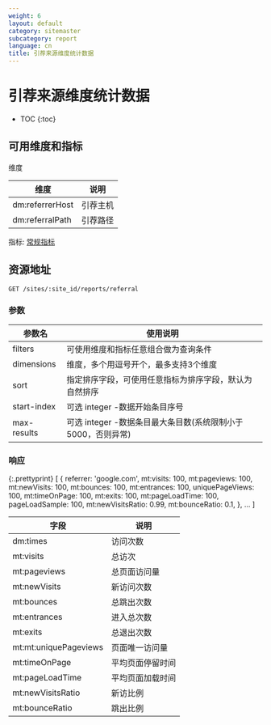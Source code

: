 ```yaml
---
weight: 6
layout: default
category: sitemaster
subcategory: report
language: cn
title: 引荐来源维度统计数据
---
```


# 引荐来源维度统计数据

* TOC
{:toc}


## 可用维度和指标

维度

| 维度         | 说明     |
|--------------|----------|
| dm:referrerHost | 引荐主机 |
| dm:referralPath | 引荐路径 |

指标: [常规指标](/doc/sitemaster/v1/cn/site_report.html#常规指标)


## 资源地址

    GET /sites/:site_id/reports/referral

### 参数

| 参数名      | 使用说明                                                     |
|-------------|--------------------------------------------------------------|
| filters     | 可使用维度和指标任意组合做为查询条件                         |
| dimensions  | 维度，多个用逗号开个，最多支持3个维度                        |
| sort        | 指定排序字段，可使用任意指标为排序字段，默认为自然排序       |
| start-index | 可选 integer -数据开始条目序号                               |
| max-results | 可选 integer -数据条目最大条目数(系统限制小于5000，否则异常) |


### 响应

{:.prettyprint}
    [
        {
            referrer: 'google.com',
            mt:visits: 100,
            mt:pageviews: 100,
            mt:newVisits: 100,
            mt:bounces: 100,
            mt:entrances: 100,
            uniquePageViews: 100,
            mt:timeOnPage: 100,
            mt:exits: 100,
            mt:pageLoadTime: 100,
            pageLoadSample: 100,
            mt:newVisitsRatio: 0.99,
            mt:bounceRatio: 0.1,
        },
        ...
    ]

| 字段                 | 说明             |
|----------------------|------------------|
| dm:times                | 访问次数         |
| mt:visits            | 总访次           |
| mt:pageviews         | 总页面访问量     |
| mt:newVisits         | 新访问次数       |
| mt:bounces           | 总跳出次数       |
| mt:entrances         | 进入总次数       |
| mt:exits             | 总退出次数       |
| mt:mt:uniquePageviews   | 页面唯一访问量   |
| mt:timeOnPage        | 平均页面停留时间 |
| mt:pageLoadTime      | 平均页面加载时间 |
| mt:newVisitsRatio | 新访比例         |
| mt:bounceRatio       | 跳出比例         |
